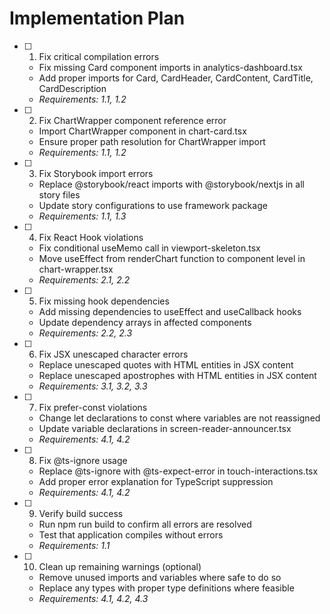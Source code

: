 # Implementation Plan

- [ ] 1. Fix critical compilation errors
  - Fix missing Card component imports in analytics-dashboard.tsx
  - Add proper imports for Card, CardHeader, CardContent, CardTitle, CardDescription
  - _Requirements: 1.1, 1.2_

- [ ] 2. Fix ChartWrapper component reference error
  - Import ChartWrapper component in chart-card.tsx
  - Ensure proper path resolution for ChartWrapper import
  - _Requirements: 1.1, 1.2_

- [ ] 3. Fix Storybook import errors
  - Replace @storybook/react imports with @storybook/nextjs in all story files
  - Update story configurations to use framework package
  - _Requirements: 1.1, 1.3_

- [ ] 4. Fix React Hook violations
  - Fix conditional useMemo call in viewport-skeleton.tsx
  - Move useEffect from renderChart function to component level in chart-wrapper.tsx
  - _Requirements: 2.1, 2.2_

- [ ] 5. Fix missing hook dependencies
  - Add missing dependencies to useEffect and useCallback hooks
  - Update dependency arrays in affected components
  - _Requirements: 2.2, 2.3_

- [ ] 6. Fix JSX unescaped character errors
  - Replace unescaped quotes with HTML entities in JSX content
  - Replace unescaped apostrophes with HTML entities in JSX content
  - _Requirements: 3.1, 3.2, 3.3_

- [ ] 7. Fix prefer-const violations
  - Change let declarations to const where variables are not reassigned
  - Update variable declarations in screen-reader-announcer.tsx
  - _Requirements: 4.1, 4.2_

- [ ] 8. Fix @ts-ignore usage
  - Replace @ts-ignore with @ts-expect-error in touch-interactions.tsx
  - Add proper error explanation for TypeScript suppression
  - _Requirements: 4.1, 4.2_

- [ ] 9. Verify build success
  - Run npm run build to confirm all errors are resolved
  - Test that application compiles without errors
  - _Requirements: 1.1_

- [ ] 10. Clean up remaining warnings (optional)
  - Remove unused imports and variables where safe to do so
  - Replace any types with proper type definitions where feasible
  - _Requirements: 4.1, 4.2, 4.3_